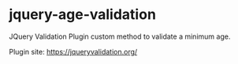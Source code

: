 # jquery-age-validation
JQuery Validation Plugin custom method to validate a minimum age.

Plugin site: https://jqueryvalidation.org/
